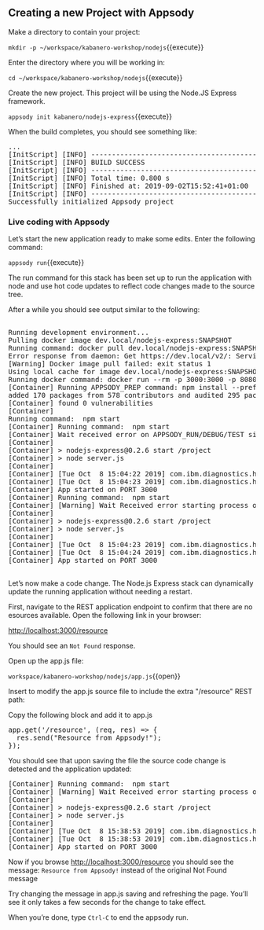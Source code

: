 ## Creating a new Project with Appsody

Make a directory to contain your project:

`mkdir -p ~/workspace/kabanero-workshop/nodejs`{{execute}}

Enter the directory where you will be working in:

`cd ~/workspace/kabanero-workshop/nodejs`{{execute}}

Create the new project. This project will be using the Node.JS Express framework.

`appsody init kabanero/nodejs-express`{{execute}}

When the build completes, you should see something like:

<pre>
...
[InitScript] [INFO] ------------------------------------------------------------------------
[InitScript] [INFO] BUILD SUCCESS
[InitScript] [INFO] ------------------------------------------------------------------------
[InitScript] [INFO] Total time: 0.800 s
[InitScript] [INFO] Finished at: 2019-09-02T15:52:41+01:00
[InitScript] [INFO] ------------------------------------------------------------------------
Successfully initialized Appsody project
</pre>

### Live coding with Appsody

Let’s start the new application ready to make some edits. Enter the following command:

`appsody run`{{execute}}

The run command for this stack has been set up to run the application with node and use hot code updates to reflect code changes made to the source tree.

After a while you should see output similar to the following:

<pre>

Running development environment...
Pulling docker image dev.local/nodejs-express:SNAPSHOT
Running command: docker pull dev.local/nodejs-express:SNAPSHOT
Error response from daemon: Get https://dev.local/v2/: Service Unavailable
[Warning] Docker image pull failed: exit status 1
Using local cache for image dev.local/nodejs-express:SNAPSHOT
Running docker command: docker run --rm -p 3000:3000 -p 8080:8080 -p 9229:9229 --name node-js-dev -v /Users/nastacio/workspace/kabanero-workshop/nodejs/:/project/user-app -v node-js-deps:/project/user-app/node_modules -v /Users/nastacio/.appsody/appsody-controller:/appsody/appsody-controller -t --entrypoint /appsody/appsody-controller dev.local/nodejs-express:SNAPSHOT --mode=run
[Container] Running APPSODY_PREP command: npm install --prefix user-app
added 170 packages from 578 contributors and audited 295 packages in 3.639s
[Container] found 0 vulnerabilities
[Container]
Running command:  npm start
[Container] Running command:  npm start
[Container] Wait received error on APPSODY_RUN/DEBUG/TEST signal: interrupt
[Container]
[Container] > nodejs-express@0.2.6 start /project
[Container] > node server.js
[Container]
[Container] [Tue Oct  8 15:04:22 2019] com.ibm.diagnostics.healthcenter.loader INFO: Node Application Metrics 5.0.5.201910032155 (Agent Core 4.0.5)
[Container] [Tue Oct  8 15:04:23 2019] com.ibm.diagnostics.healthcenter.mqtt INFO: Connecting to broker localhost:1883
[Container] App started on PORT 3000
[Container] Running command:  npm start
[Container] [Warning] Wait Received error starting process of type APPSODY_RUN/DEBUG/TEST_ON_CHANGE while running command: npm start error received was: signal: interrupt
[Container]
[Container] > nodejs-express@0.2.6 start /project
[Container] > node server.js
[Container]
[Container] [Tue Oct  8 15:04:23 2019] com.ibm.diagnostics.healthcenter.loader INFO: Node Application Metrics 5.0.5.201910032155 (Agent Core 4.0.5)
[Container] [Tue Oct  8 15:04:24 2019] com.ibm.diagnostics.healthcenter.mqtt INFO: Connecting to broker localhost:1883
[Container] App started on PORT 3000

</pre>

Let’s now make a code change. The Node.js Express stack can dynamically update the running application without needing a restart.

First, navigate to the REST application endpoint to confirm that there are no esources available. Open the following link in your browser:


<a href="https://[[HOST_SUBDOMAIN]]-3000-[[KATACODA_HOST]].environments.katacoda.com/resource"> http://localhost:3000/resource</a>

You should see an `Not Found` response.

Open up the app.js file:

`workspace/kabanero-workshop/nodejs/app.js`{{open}}

Insert to modify the app.js source file to include the extra "/resource" REST path:

Copy the following block and add it to app.js
<pre>
app.get('/resource', (req, res) => {
  res.send("Resource from Appsody!");
});
</pre>

You should see that upon saving the file the source code change is detected and the application updated:

<pre>
[Container] Running command:  npm start
[Container] [Warning] Wait Received error starting process of type APPSODY_RUN/DEBUG/TEST_ON_CHANGE while running command: npm start error received was: signal: interrupt
[Container]
[Container] > nodejs-express@0.2.6 start /project
[Container] > node server.js
[Container]
[Container] [Tue Oct  8 15:38:53 2019] com.ibm.diagnostics.healthcenter.loader INFO: Node Application Metrics 5.0.5.201910032155 (Agent Core 4.0.5)
[Container] [Tue Oct  8 15:38:53 2019] com.ibm.diagnostics.healthcenter.mqtt INFO: Connecting to broker localhost:1883
[Container] App started on PORT 3000
</pre>

Now if you browse <a href="https://[[HOST_SUBDOMAIN]]-3000-[[KATACODA_HOST]].environments.katacoda.com/resource"> http://localhost:3000/resource</a> you should see the message: `Resource from Appsody!` instead of the original Not Found message

Try changing the message in app.js saving and refreshing the page. You’ll see it only takes a few seconds for the change to take effect.

When you’re done, type `Ctrl-C` to end the appsody run.



